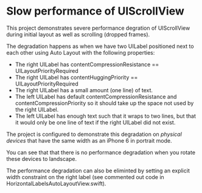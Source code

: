 # Slow performance of UIScrollView

This project demonstrates severe performance degration of UIScrollView during initial layout as well as scrolling (dropped frames).

The degradation happens as when we have two UILabel positioned next to each other using Auto Layout with the following properties:
* The right UILabel has contentCompressionResistance == UILayoutPriorityRequired
* The right UILabel has contentHuggingPriority == UILayoutPriorityRequired
* The right UILabel has a small amount (one line) of text.
* The left UILabel has default contentCompressionResistance and contentCompressionPriority so it should take up the space not used by the right UILabel.
* The left UILabel has enough text such that it wraps to two lines, but that it would only be one line of text if the right UILabel did not exist.

The project is configured to demonstrate this degradation on _physical devices_ that have the same width as an iPhone 6 in portrait mode.

You can see that that there is no performance degradation when you rotate these devices to landscape.

The performance degradation can also be eliminted by setting an explicit width constraint on the right label (see commented out code in HorizontalLabelsAutoLayoutView.swift).
